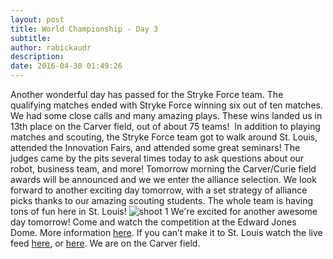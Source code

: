 ```yaml
---
layout: post
title: World Championship - Day 3
subtitle:
author: rabickaudr
description:
date: 2016-04-30 01:49:26
---
```


Another wonderful day has passed for the Stryke Force team. The qualifying matches ended with Stryke Force winning six out of ten matches. We had some close calls and many amazing plays. These wins landed us in 13th place on the Carver field, out of about 75 teams!  In addition to playing matches and scouting, the Stryke Force team got to walk around St. Louis, attended the Innovation Fairs, and attended some great seminars! The judges came by the pits several times today to ask questions about our robot, business team, and more! Tomorrow morning the Carver/Curie field awards will be announced and we we enter the alliance selection. We look forward to another exciting day tomorrow, with a set strategy of alliance picks thanks to our amazing scouting students. The whole team is having tons of fun here in St. Louis! ![shoot 1](/wp-content/uploads/2016/04/shoot-1.jpg) We're excited for another awesome day tomorrow! Come and watch the competition at the Edward Jones Dome. More information [here](http://www.firstchampionship.org/). If you can’t make it to St. Louis watch the live feed [here](http://www.firstchampionship.org/watch-championship-live), or [here](http://www.thebluealliance.com/gameday#layout=2). We are on the Carver field.
